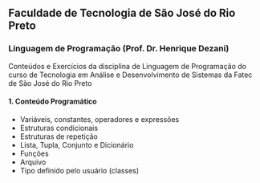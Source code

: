 ## Faculdade de Tecnologia de São José do Rio Preto
### Linguagem de Programação (Prof. Dr. Henrique Dezani)

Conteúdos e Exercícios da disciplina de Linguagem de Programação do curso de Tecnologia em Análise e Desenvolvimento de Sistemas da Fatec de São José do Rio Preto

#### 1. Conteúdo Programático
- Variáveis, constantes, operadores e expressões
- Estruturas condicionais
- Estruturas de repetição
- Lista, Tupla, Conjunto e Dicionário
- Funções
- Arquivo
- Tipo definido pelo usuário (classes)
